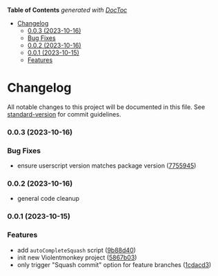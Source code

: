 <!-- START doctoc generated TOC please keep comment here to allow auto update -->
<!-- DON'T EDIT THIS SECTION, INSTEAD RE-RUN doctoc TO UPDATE -->
**Table of Contents**  *generated with [DocToc](https://github.com/thlorenz/doctoc)*

- [Changelog](#changelog)
    - [0.0.3 (2023-10-16)](#003-2023-10-16)
    - [Bug Fixes](#bug-fixes)
    - [0.0.2 (2023-10-16)](#002-2023-10-16)
    - [0.0.1 (2023-10-15)](#001-2023-10-15)
    - [Features](#features)

<!-- END doctoc generated TOC please keep comment here to allow auto update -->

# Changelog

All notable changes to this project will be documented in this file. See [standard-version](https://github.com/conventional-changelog/standard-version) for commit guidelines.

### 0.0.3 (2023-10-16)

### Bug Fixes

* ensure userscript version matches package version ([7755945](https://github.com/shamrt/azdo-userscripts/commit/7755945385823c38a91ee0470300be1087381efc))

### 0.0.2 (2023-10-16)

* general code cleanup

### 0.0.1 (2023-10-15)


### Features

* add `autoCompleteSquash` script ([9b88d40](https://github.com/shamrt/azdo-userscripts/commit/9b88d40e39f12e8c94448da86f9d63892b424ca9))
* init new Violentmonkey project ([5867b03](https://github.com/shamrt/azdo-userscripts/commit/5867b03f451a88786103be608b6f664a1ab3d85a))
* only trigger "Squash commit" option for feature branches ([1cdacd3](https://github.com/shamrt/azdo-userscripts/commit/1cdacd33bd07b557cdd8ec3fb63eaf76c783a4c9))

